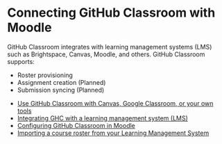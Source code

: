 # Connecting GitHub Classroom with Moodle

GitHub Classroom integrates with learning management systems (LMS) such as Brightspace, Canvas, Moodle, and others. GitHub Classroom supports:

- Roster provisioning
- Assignment creation (Planned)
- Submission syncing (Planned)

* [Use GitHub Classroom with Canvas, Google Classroom, or your own tools](https://github.blog/2019-08-13-use-github-classroom-with-your-own-tools/)
* [Integrating GHC with a learning management system (LMS)](https://classroom.github.com/help/connect-to-lms)
* [Configuring GitHub Classroom in Moodle](https://classroom.github.com/help/setup-moodle)
* [Importing a course roster from your Learning Management System](https://classroom.github.com/help/import-roster-from-lms)